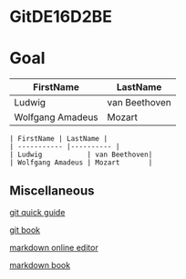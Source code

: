 # GitDE16D2BE

# Goal


| FirstName | LastName |
| ----------- |---------- |
| Ludwig           | van Beethoven|
| Wolfgang Amadeus | Mozart       |


```
| FirstName | LastName |
| ----------- |---------- |
| Ludwig           | van Beethoven|
| Wolfgang Amadeus | Mozart       |
```


## Miscellaneous

[git quick guide](http://rogerdudler.github.io/git-guide/)

[git book](https://git-scm.com/book/fr/v2)

[markdown online editor](https://stackedit.io/app)

[markdown book](https://git-scm.com/book/fr/v2)


  
